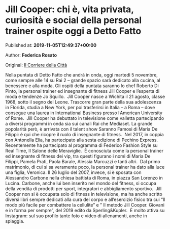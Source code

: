 
# Jill Cooper: chi è, vita privata, curiosità e social della personal trainer ospite oggi a Detto Fatto

Published at: **2019-11-05T12:49:37+00:00**

Author: **Federica Rosato**

Original: [Il Corriere della Città](https://www.ilcorrieredellacitta.com/news/spettacolo/jill-cooper-chi-e-vita-privata-curiosita-e-social-della-personal-trainer-ospite-oggi-a-detto-fatto.html)

Nella puntata di Detto Fatto che andrà in onda, oggi martedì 5 novembre, come sempre alle 14 su Rai 2 – grande spazio sarà dedicato alla cucina, al benessere e alla moda. Gli ospiti della puntata saranno lo chef Roberto Di Pinto, la personal trainer ed insegnante di fitness Jill Cooper e l’esperta di moda e tendenze Jo Squillo. 
Jill Cooper nasce a Wichita il 21 agosto, classe 1968, sotto il segno del Leone. Trascorre gran parte della sua adolescenza in Florida, studia a New York, per poi trasferirsi in Italia – a Roma – dove consegue una laurea in International Business presso l’American University of Rome. 
Jill Cooper ha debuttato in televisione come valletta partecipando a diversi programmi in onda sia sui canali Rai che Mediaset. La grande popolarità però, è arrivata con il talent show Saranno Famosi di Maria De Filippi: è qui che ricopre il ruolo di insegnante di fitness. 
Nel 2017, in coppia con Antonella Elia, ha partecipato alla sesta edizione di Pechino Express. 
Recentemente ha partecipato al programma di Federico Fashion Style su Real Time, Il Salone delle Meraviglie. 
È conosciuta come la personal trainer ed insegnante di fitness dei vip, tra questi figurano i nomi di Maria De Filippi, Pamela Prati, Paola Barale, Alessia Marcuzzi e tanti altri. 
Dal primo matrimonio, di cui si sa veramente poco, la personal trainer ha dato alla luce una figlia, Veronica. Il 26 luglio del 2007, invece, si è sposata con Alessandro Carbone nella chiesa battista di Roma, in piazza San Lorenzo in Lucina. Carbone, anche lui ben inserito nel mondo del fitness, si occupa della vendita di prodotti per sport, integratori e abbigliamento sportivo. 
Jill Cooper non si è occupata solo di fitness in televisione, ma ha anche scritto diversi libri sempre dedicati alla cura del corpo e all’esercizio fisico tra cui “Il modo più facile per combattere la cellulite” e ” Il metodo Jill Cooper. Giovani e in forma per sempre”, del 2019 edito da Sperling&Kupler. 
È molto attiva su Instagram: sul suo profilo tante foto e video di allenamenti, anche in spiaggia.
 
 
 
